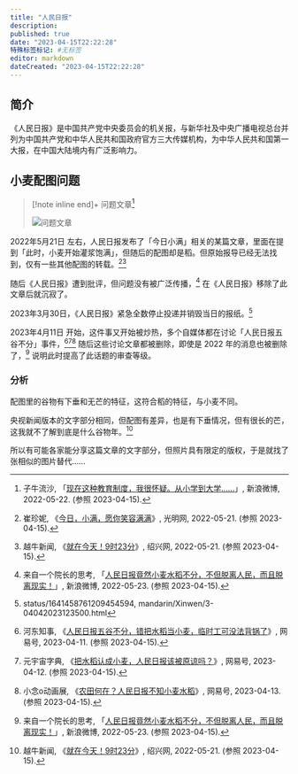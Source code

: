 ```yaml
---
title: "人民日报"
description:
published: true
date: "2023-04-15T22:22:28"
特殊标签标记: #无标签
editor: markdown
dateCreated: "2023-04-15T22:22:28"
---
```


## 简介

《人民日报》是中国共产党中央委员会的机关报，与新华社及中央广播电视总台并列为中国共产党和中华人民共和国政府官方三大传媒机构，为中华人民共和国第一大报，在中国大陆境内有广泛影响力。

## 小麦配图问题

> [!note inline end]+ 问题文章[^M6PKa]
>
> ![问题文章](https://s3.tebi.io/ggame/ShareX/serviceprovider_人民日报_问题文章2.jpg)

[^M6PKa]: 子牛流沙, 「[现在这种教育制度，我很怀疑。从小学到大学……](https://archive.is/M6PKa "https://weibo.com/3612499777/Lub0vi5UF")」, 新浪微博, 2022-05-22. (参照 2023-04-15).

2022年5月21日 左右，人民日报发布了「今日小满」相关的某篇文章，里面在提到「此时，小麦开始灌浆饱满」，但随后的配图却是稻。但原始报导已经无法找到，仅有一些其他配图的转载。[^57606][^37378]

[^57606]: 崔珍妮, 《[今日，小满，愿你笑容满满](https://web.archive.org/web/20230415142643/https://m.gmw.cn/2022-05/21/content_1302957606.htm)》, 光明网, 2022-05-21. (参照 2023-04-15).

[^37378]: 越牛新闻, 《[就在今天！9时23分](https://web.archive.org/web/20230415142042/https://www.shaoxing.com.cn/p/2937378.html)》, 绍兴网, 2022-05-21. (参照 2023-04-15).

随后《人民日报》遭到批评，但问题没有被广泛传播，[^kxSAp] 在《人民日报》移除了此文章后就沉寂了。

[^kxSAp]: 来自一个院长的思考, 「[人民日报竟然小麦水稻不分，不但脱离人民，而且脱离现实！](https://archive.is/kxSAp)」, 新浪微博, 2022-05-23. (参照 2023-04-15).

2023年3月30日，《人民日报》紧急全数停止投递并销毁当日的报纸。[^twitter]

[^twitter]: status/1641458761209454594, mandarin/Xinwen/3-04042023123500.html

2023年4月11日 开始，这件事又开始被炒热，多个自媒体都在讨论「人民日报五谷不分」事件，[^n9w3h][^KmLer][^RwUvF] 随后这些讨论文章都被删除，即使是 2022 年的消息也被删除了，[^kxSAp] 说明此时提高了此话题的审查等级。

[^n9w3h]: 河东知事, 《[人民日报五谷不分，错把水稻当小麦，临时工可没法背锅了](https://archive.is/n9w3h)》, 网易号, 2023-04-11. (参照 2023-04-15).

[^KmLer]: 元宇宙字典, 《[把水稻认成小麦，人民日报该被原谅吗？](https://archive.is/KmLer)》, 网易号, 2023-04-12. (参照 2023-04-15).

[^RwUvF]: 小念o动画展, 《[农田何在？人民日报不知小麦水稻](https://archive.is/RwUvF)》, 网易号, 2023-04-13. (参照 2023-04-15).

### 分析

配图里的谷物有下垂和无芒的特征，这符合稻的特征，与小麦不同。

央视新闻版本的文字部分相同，但配图有差异，也是有下垂情况，但有很长的芒，这我就不了解到底是什么谷物年。[^37378]

所以有可能各家能分享这篇文章的文字部分，但照片具有限定的版权，于是就找了张相似的图片替代……

